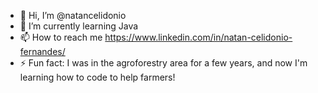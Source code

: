 - 👋 Hi, I’m @natancelidonio
- 🌱 I’m currently learning Java
- 📫 How to reach me https://www.linkedin.com/in/natan-celidonio-fernandes/
- ⚡ Fun fact: I was in the agroforestry area for a few years, and now I'm learning how to code to help farmers!
